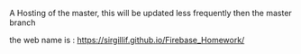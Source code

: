 A Hosting of the master, this will be updated less frequently then the master branch

the web name is : https://sirgillif.github.io/Firebase_Homework/
